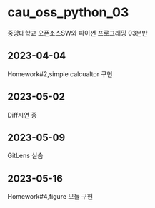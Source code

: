 # cau_oss_python_03
중앙대학교 오픈소스SW와 파이썬 프로그래밍 03분반

## 2023-04-04
Homework#2,simple calcualtor 구현

## 2023-05-02
Diff시연 중

## 2023-05-09
GitLens 실슴

## 2023-05-16
Homework#4,figure 모듈 구현
